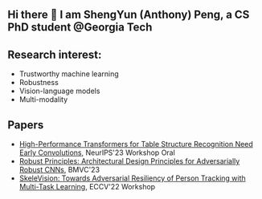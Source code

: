 ## Hi there 👋 I am ShengYun (Anthony) Peng, a CS PhD student @Georgia Tech 

## Research interest:
- Trustworthy machine learning
- Robustness
- Vision-language models
- Multi-modality

## Papers
- [High-Performance Transformers for Table Structure Recognition Need Early Convolutions](https://github.com/poloclub/tsr-convstem), NeurIPS'23 Workshop Oral
- [Robust Principles: Architectural Design Principles for Adversarially Robust CNNs](https://github.com/poloclub/robust-principles), BMVC'23
- [SkeleVision: Towards Adversarial Resiliency of Person Tracking with Multi-Task Learning](https://github.com/nilakshdas/SkeleVision), ECCV'22 Workshop

  
<!-- github stats: credits to https://github.com/anuraghazra/github-readme-stats -->
<!-- ![Anthony's GitHub stats](https://github-readme-stats.vercel.app/api?username=ShengYun-Peng&count_private=true&show_icons=true&theme=prussian) -->
